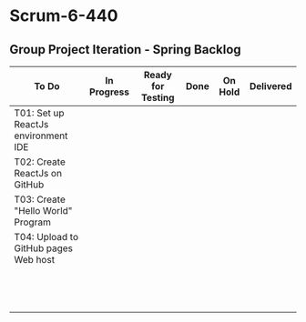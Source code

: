 # Scrum-6-440
## Group Project Iteration - Spring Backlog


| To Do | In Progress | Ready for Testing | Done | On Hold | Delivered |
| --- | --- | --- | --- | --- | --- |
| T01: Set up ReactJs environment IDE | | | | | |
| T02: Create ReactJs on GitHub | | | | | |
| T03: Create "Hello World" Program | | | | | |
| T04: Upload to GitHub pages Web host | | | | | |
| | | | | | |
| | | | | | |
|  | | | | | |
|| | | | | |
| | | | | | |
| | | | | | |
|| | | | | |
| | | | | | |
| | | | | | |
| | | | | | |
| | | | | | |
|  | | | | | |
| | | | | | |
 
